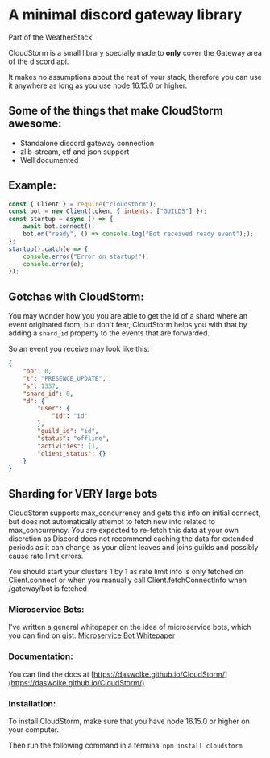 # A minimal discord gateway library

Part of the WeatherStack

CloudStorm is a small library specially made to **only** cover the Gateway area of the discord api.

It makes no assumptions about the rest of your stack, therefore you can use it anywhere as long as you use node 16.15.0 or higher.

## Some of the things that make CloudStorm awesome:
- Standalone discord gateway connection
- zlib-stream, etf and json support
- Well documented

## Example:
```js
const { Client } = require("cloudstorm");
const bot = new Client(token, { intents: ["GUILDS"] });
const startup = async () => {
	await bot.connect();
	bot.on("ready", () => console.log("Bot received ready event"););
};
startup().catch(e => {
	console.error("Error on startup!");
	console.error(e);
});
```

## Gotchas with CloudStorm:
You may wonder how you you are able to get the id of a shard where an event originated from, but don't fear, CloudStorm helps you with that by adding a `shard_id` property to the events that are forwarded.

So an event you receive may look like this:
```json
{
	"op": 0,
	"t": "PRESENCE_UPDATE",
	"s": 1337,
	"shard_id": 0,
	"d": {
		"user": {
			"id": "id"
		},
		"guild_id": "id",
		"status": "offline",
		"activities": [],
		"client_status": {}
	}
}
```

## Sharding for VERY large bots
CloudStorm supports max_concurrency and gets this info on initial connect, but does not automatically attempt to fetch new info related to max_concurrency. You are expected to re-fetch this data at your own discretion as Discord does not recommend caching the data for extended periods as it can change as your client leaves and joins guilds and possibly cause rate limit errors.

You should start your clusters 1 by 1 as rate limit info is only fetched on Client.connect or when you manually call Client.fetchConnectInfo when /gateway/bot is fetched

### Microservice Bots:
I've written a general whitepaper on the idea of microservice bots, which you can find on gist: [Microservice Bot Whitepaper](https://gist.github.com/DasWolke/c9d7dfe6a78445011162a12abd32091d)

### Documentation:
You can find the docs at [https://daswolke.github.io/CloudStorm/](https://daswolke.github.io/CloudStorm/)

### Installation:
To install CloudStorm, make sure that you have node 16.15.0 or higher on your computer.

Then run the following command in a terminal `npm install cloudstorm`
